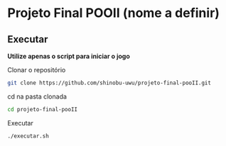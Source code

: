 # Projeto Final POOII (nome a definir)

## Executar
**Utilize apenas o script para iniciar o jogo**

Clonar o repositório

```sh
git clone https://github.com/shinobu-uwu/projeto-final-pooII.git
```
cd na pasta clonada

``` sh
cd projeto-final-pooII
```
Executar

``` sh
./executar.sh
```
